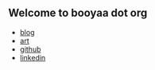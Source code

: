 ## Welcome to booyaa dot org

- [blog](https://booyaa.wtf)
- [art](https://folio.procreate.art/booyaa)
- [github](https://github.com/booyaa)
- [linkedin](https://www.linkedin.com/in/booyaa/)
